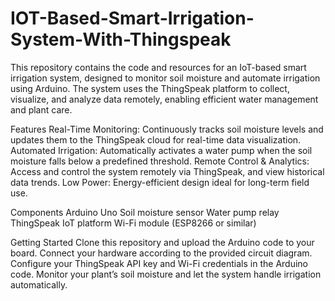 # IOT-Based-Smart-Irrigation-System-With-Thingspeak
This repository contains the code and resources for an IoT-based smart irrigation system, designed to monitor soil moisture and automate irrigation using Arduino. The system uses the ThingSpeak platform to collect, visualize, and analyze data remotely, enabling efficient water management and plant care.

Features
Real-Time Monitoring: Continuously tracks soil moisture levels and updates them to the ThingSpeak cloud for real-time data visualization.
Automated Irrigation: Automatically activates a water pump when the soil moisture falls below a predefined threshold.
Remote Control & Analytics: Access and control the system remotely via ThingSpeak, and view historical data trends.
Low Power: Energy-efficient design ideal for long-term field use.

Components
Arduino Uno
Soil moisture sensor
Water pump relay
ThingSpeak IoT platform
Wi-Fi module (ESP8266 or similar)

Getting Started
Clone this repository and upload the Arduino code to your board.
Connect your hardware according to the provided circuit diagram.
Configure your ThingSpeak API key and Wi-Fi credentials in the Arduino code.
Monitor your plant’s soil moisture and let the system handle irrigation automatically.
